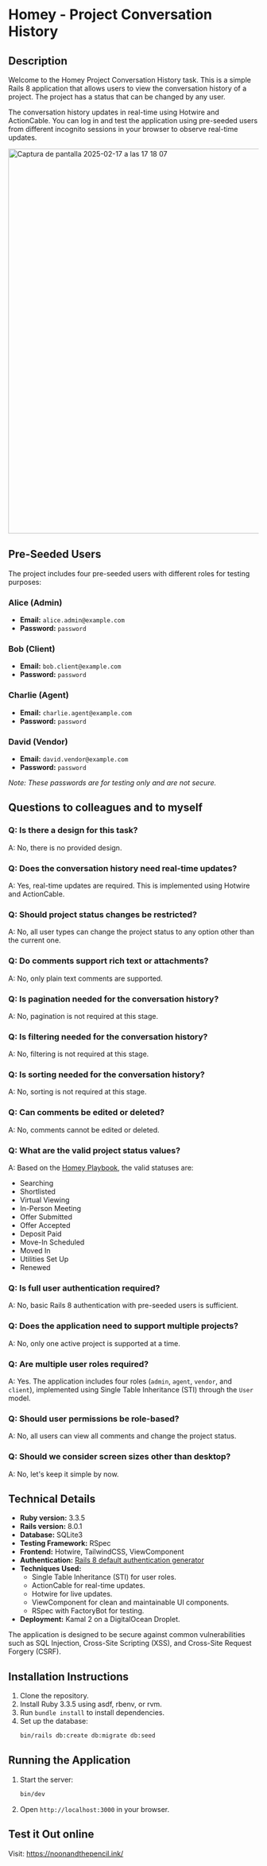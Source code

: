 # Homey - Project Conversation History

## Description
Welcome to the Homey Project Conversation History task. This is a simple Rails 8 application that allows users to view the conversation history of a project. The project has a status that can be changed by any user.

The conversation history updates in real-time using Hotwire and ActionCable. You can log in and test the application using pre-seeded users from different incognito sessions in your browser to observe real-time updates.

<img width="775" alt="Captura de pantalla 2025-02-17 a las 17 18 07" src="https://github.com/user-attachments/assets/9c9bd375-78b3-4e25-8d02-2613d98d88ec" />


## Pre-Seeded Users
The project includes four pre-seeded users with different roles for testing purposes:

### **Alice (Admin)**
- **Email:** `alice.admin@example.com`
- **Password:** `password`

### **Bob (Client)**
- **Email:** `bob.client@example.com`
- **Password:** `password`

### **Charlie (Agent)**
- **Email:** `charlie.agent@example.com`
- **Password:** `password`

### **David (Vendor)**
- **Email:** `david.vendor@example.com`
- **Password:** `password`

*Note: These passwords are for testing only and are not secure.*

## Questions to colleagues and to myself

### **Q: Is there a design for this task?**
A: No, there is no provided design.

### **Q: Does the conversation history need real-time updates?**
A: Yes, real-time updates are required. This is implemented using Hotwire and ActionCable.

### **Q: Should project status changes be restricted?**
A: No, all user types can change the project status to any option other than the current one.

### **Q: Do comments support rich text or attachments?**
A: No, only plain text comments are supported.

### **Q: Is pagination needed for the conversation history?**
A: No, pagination is not required at this stage.

### **Q: Is filtering needed for the conversation history?**
A: No, filtering is not required at this stage.

### **Q: Is sorting needed for the conversation history?**
A: No, sorting is not required at this stage.

### **Q: Can comments be edited or deleted?**
A: No, comments cannot be edited or deleted.

### **Q: What are the valid project status values?**
A: Based on the [Homey Playbook](https://allentities.notion.site/Homey-Playbook-Lite-c434d9c252004493aa5a7f8770c87e5a), the valid statuses are:
  - Searching
  - Shortlisted
  - Virtual Viewing
  - In-Person Meeting
  - Offer Submitted
  - Offer Accepted
  - Deposit Paid
  - Move-In Scheduled
  - Moved In
  - Utilities Set Up
  - Renewed

### **Q: Is full user authentication required?**
A: No, basic Rails 8 authentication with pre-seeded users is sufficient.

### **Q: Does the application need to support multiple projects?**
A: No, only one active project is supported at a time.

### **Q: Are multiple user roles required?**
A: Yes. The application includes four roles (`admin`, `agent`, `vendor`, and `client`), implemented using Single Table Inheritance (STI) through the `User` model.

### **Q: Should user permissions be role-based?**
A: No, all users can view all comments and change the project status.

### **Q: Should we consider screen sizes other than desktop?**
A: No, let's keep it simple by now.

## Technical Details

- **Ruby version:** 3.3.5
- **Rails version:** 8.0.1
- **Database:** SQLite3
- **Testing Framework:** RSpec
- **Frontend:** Hotwire, TailwindCSS, ViewComponent
- **Authentication:** [Rails 8 default authentication generator](https://youtu.be/4q1RWZABhKE?si=eEm3rF2B7gjH2qYQ)
- **Techniques Used:**
  - Single Table Inheritance (STI) for user roles.
  - ActionCable for real-time updates.
  - Hotwire for live updates.
  - ViewComponent for clean and maintainable UI components.
  - RSpec with FactoryBot for testing.
- **Deployment:** Kamal 2 on a DigitalOcean Droplet.

The application is designed to be secure against common vulnerabilities such as SQL Injection, Cross-Site Scripting (XSS), and Cross-Site Request Forgery (CSRF).

## Installation Instructions
1. Clone the repository.
2. Install Ruby 3.3.5 using asdf, rbenv, or rvm.
3. Run `bundle install` to install dependencies.
4. Set up the database:
   ```sh
   bin/rails db:create db:migrate db:seed
   ```

## Running the Application
1. Start the server:
   ```sh
   bin/dev
   ```
2. Open `http://localhost:3000` in your browser.

## Test it Out online
Visit: https://noonandthepencil.ink/

